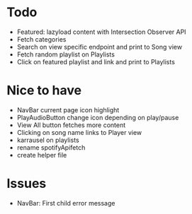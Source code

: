 # Todo
  - Featured: lazyload content with Intersection Observer API
  - Fetch categories
  - Search on view specific endpoint and print to Song view
  - Fetch random playlist on Playlists
  - Click on featured playlist and link and print to Playlists 

# Nice to have
  - NavBar current page icon highlight
  - PlayAudioButton change icon depending on play/pause
  - View All button fetches more content
  - Clicking on song name links to Player view
  - karrausel on playlists
  - rename spotifyApifetch
  - create helper file

# Issues
  - NavBar: First child error message 

